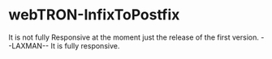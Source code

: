 # webTRON-InfixToPostfix
It is not fully Responsive at the moment just the release of the first version.
--LAXMAN--
It is fully responsive.
